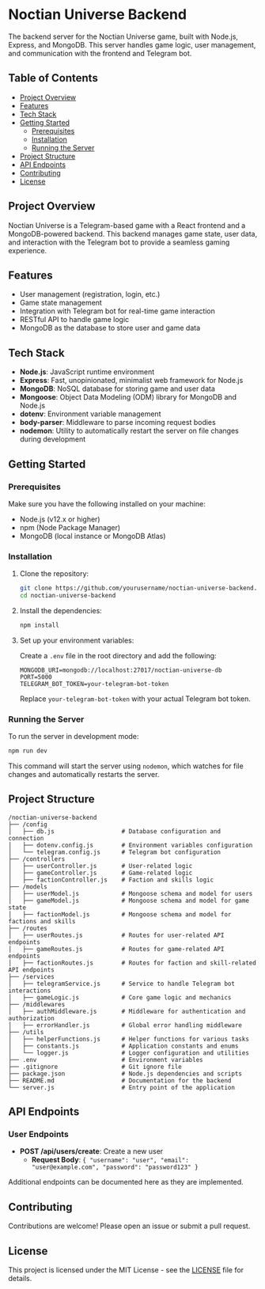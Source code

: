 
# Noctian Universe Backend

The backend server for the Noctian Universe game, built with Node.js, Express, and MongoDB. This server handles game logic, user management, and communication with the frontend and Telegram bot.

## Table of Contents

- [Project Overview](#project-overview)
- [Features](#features)
- [Tech Stack](#tech-stack)
- [Getting Started](#getting-started)
  - [Prerequisites](#prerequisites)
  - [Installation](#installation)
  - [Running the Server](#running-the-server)
- [Project Structure](#project-structure)
- [API Endpoints](#api-endpoints)
- [Contributing](#contributing)
- [License](#license)

## Project Overview

Noctian Universe is a Telegram-based game with a React frontend and a MongoDB-powered backend. This backend manages game state, user data, and interaction with the Telegram bot to provide a seamless gaming experience.

## Features

- User management (registration, login, etc.)
- Game state management
- Integration with Telegram bot for real-time game interaction
- RESTful API to handle game logic
- MongoDB as the database to store user and game data

## Tech Stack

- **Node.js**: JavaScript runtime environment
- **Express**: Fast, unopinionated, minimalist web framework for Node.js
- **MongoDB**: NoSQL database for storing game and user data
- **Mongoose**: Object Data Modeling (ODM) library for MongoDB and Node.js
- **dotenv**: Environment variable management
- **body-parser**: Middleware to parse incoming request bodies
- **nodemon**: Utility to automatically restart the server on file changes during development

## Getting Started

### Prerequisites

Make sure you have the following installed on your machine:

- Node.js (v12.x or higher)
- npm (Node Package Manager)
- MongoDB (local instance or MongoDB Atlas)

### Installation

1. Clone the repository:

   ```bash
   git clone https://github.com/yourusername/noctian-universe-backend.git
   cd noctian-universe-backend
   ```

2. Install the dependencies:

   ```bash
   npm install
   ```

3. Set up your environment variables:

   Create a `.env` file in the root directory and add the following:

   ```env
   MONGODB_URI=mongodb://localhost:27017/noctian-universe-db
   PORT=5000
   TELEGRAM_BOT_TOKEN=your-telegram-bot-token
   ```

   Replace `your-telegram-bot-token` with your actual Telegram bot token.

### Running the Server

To run the server in development mode:

```bash
npm run dev
```

This command will start the server using `nodemon`, which watches for file changes and automatically restarts the server.

## Project Structure

```plaintext
/noctian-universe-backend
├── /config
│   ├── db.js                   # Database configuration and connection
│   ├── dotenv.config.js        # Environment variables configuration
│   └── telegram.config.js      # Telegram bot configuration
├── /controllers
│   ├── userController.js       # User-related logic
│   ├── gameController.js       # Game-related logic
│   ├── factionController.js    # Faction and skills logic
├── /models
│   ├── userModel.js            # Mongoose schema and model for users
│   ├── gameModel.js            # Mongoose schema and model for game state
│   ├── factionModel.js         # Mongoose schema and model for factions and skills
├── /routes
│   ├── userRoutes.js           # Routes for user-related API endpoints
│   ├── gameRoutes.js           # Routes for game-related API endpoints
│   ├── factionRoutes.js        # Routes for faction and skill-related API endpoints
├── /services
│   ├── telegramService.js      # Service to handle Telegram bot interactions
│   ├── gameLogic.js            # Core game logic and mechanics
├── /middlewares
│   ├── authMiddleware.js       # Middleware for authentication and authorization
│   ├── errorHandler.js         # Global error handling middleware
├── /utils
│   ├── helperFunctions.js      # Helper functions for various tasks
│   ├── constants.js            # Application constants and enums
│   └── logger.js               # Logger configuration and utilities
├── .env                        # Environment variables
├── .gitignore                  # Git ignore file
├── package.json                # Node.js dependencies and scripts
├── README.md                   # Documentation for the backend
└── server.js                   # Entry point of the application
```

## API Endpoints

### User Endpoints

- **POST /api/users/create**: Create a new user
  - **Request Body**: `{ "username": "user", "email": "user@example.com", "password": "password123" }`

Additional endpoints can be documented here as they are implemented.

## Contributing

Contributions are welcome! Please open an issue or submit a pull request.

## License

This project is licensed under the MIT License - see the [LICENSE](LICENSE) file for details.

